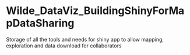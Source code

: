 # Wilde_DataViz_BuildingShinyForMapDataSharing
 Storage of all the tools and needs for shiny app to allow mapping, exploration and data download for collaborators
